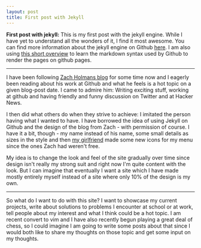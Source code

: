 ```yaml
---
layout: post
title: First post with Jekyll
---
```



<b>First post with jekyll:</b> This is my first post with the jekyll engine. While I have yet to understand all the wonders of it, I find it most awesome.
You can find more information about the jekyll engine on Github <a href="https://github.com/mojombo/jekyll">here</a>. I am also using <a href="https://daringfireball.net/projects/markdown/syntax">this short overview</a> to learn the markdown syntax used by Github to render the pages on github pages.

---

I have been following <a href="https://zachholman.com/">Zach Holmans blog</a> for some time now and I eagerly been reading about his work at Github and what he feels is a hot topic on a given blog-post date. I came to admire him: Writing exciting stuff, working at github and having friendly and funny discussion on Twitter and at Hacker News.

I then did what others do when they strive to achieve: I imitated the person having what I wanted to have. I have borrowed the idea of using Jekyll on Github and the design of the blog from Zach - with permission of course. I have it a bit, though - my name instead of his name, some small details as sizes in the style and then <a href="https://evafrederiksen.blogspot.dk/">my girlfriend</a> made some new icons for my menu since the ones Zach had weren't free.

My idea is to change the look and feel of the site gradually over time since design isn't really my strong suit and right now I'm quite content with the look. But I can imagine that eventually I want a site which I have made mostly entirely myself instead of a site where only 10% of the design is my own.

---

So what do I want to do with this site? I want to showcase my current projects, write about solutions to problems I encounter at school or at work, tell people about my interest and what I think could be a hot topic. I am recent convert to vim and I have also recently begun playing a great deal of chess, so I could imagine I am going to write some posts about that since I would both like to share my thoughts on those topic and get some input on my thoughts.

